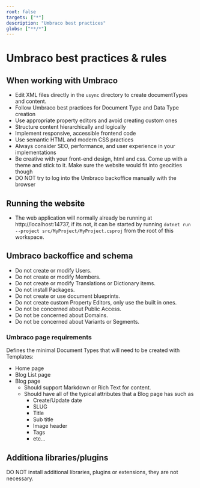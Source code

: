 ```yaml
---
root: false
targets: ["*"]
description: "Umbraco best practices"
globs: ["**/*"]
---
```


# Umbraco best practices & rules

## When working with Umbraco

- Edit XML files directly in the `usync` directory to create documentTypes and content.
- Follow Umbraco best practices for Document Type and Data Type creation
- Use appropriate property editors and avoid creating custom ones
- Structure content hierarchically and logically
- Implement responsive, accessible frontend code
- Use semantic HTML and modern CSS practices
- Always consider SEO, performance, and user experience in your implementations
- Be creative with your front-end design, html and css. Come up with a theme and stick to it. Make sure the website would fit into geocities though
- DO NOT try to log into the Umbraco backoffice manually with the browser

## Running the website

* The web application will normally already be running at http://localhost:14737, if its not, it can be started by running `dotnet run --project src/MyProject/MyProject.csproj` from the root of this workspace.

## Umbraco backoffice and schema

* Do not create or modify Users.
* Do not create or modify Members.
* Do not create or modify Translations or Dictionary items.
* Do not install Packages.
* Do not create or use document blueprints.
* Do not create custom Property Editors, only use the built in ones.
* Do not be concerned about Public Access.
* Do not be concerned about Domains.
* Do not be concerned about Variants or Segments.

### Umbraco page requirements

Defines the minimal Document Types that will need to be created with Templates:

* Home page
* Blog List page
* Blog page
  * Should support Markdown or Rich Text for content.
  * Should have all of the typical attributes that a Blog page has such as
    * Create/Update date
    * SLUG
    * Title
    * Sub title
    * Image header
    * Tags
    * etc...

## Additiona libraries/plugins

DO NOT install additional libraries, plugins or extensions, they are not necessary.